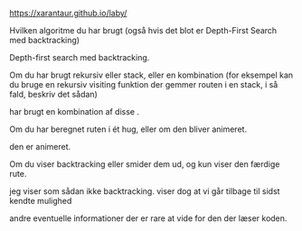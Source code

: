 https://xarantaur.github.io/laby/


Hvilken algoritme du har brugt (også hvis det blot er Depth-First Search med backtracking)

Depth-first search med backtracking.

Om du har brugt rekursiv eller stack, eller en kombination (for eksempel kan du bruge en rekursiv visiting funktion der gemmer routen i en stack, i så fald, beskriv det sådan)

har brugt en kombination af disse .

Om du har beregnet ruten i ét hug, eller om den bliver animeret.

den er animeret.

Om du viser backtracking eller smider dem ud, og kun viser den færdige rute.

jeg viser som sådan ikke backtracking. viser dog at vi går tilbage til sidst kendte mulighed

andre eventuelle informationer der er rare at vide for den der læser koden.
